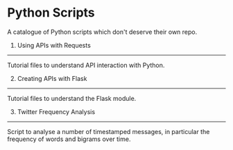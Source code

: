 Python Scripts
===

A catalogue of Python scripts which don't deserve their own repo.

1. Using APIs with Requests
---

Tutorial files to understand API interaction with Python.

2. Creating APIs with Flask
---

Tutorial files to understand the Flask module.

3. Twitter Frequency Analysis
---

Script to analyse a number of timestamped messages, in particular
the frequency of words and bigrams over time.
